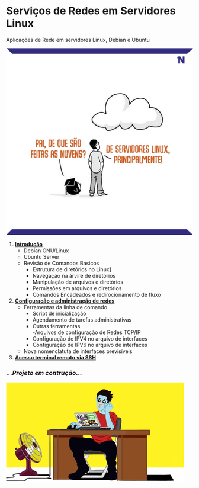 # Serviços de Redes em Servidores Linux

Aplicações de Rede em servidores Linux, Debian e Ubuntu

![](Itens/Imagens/nuvensdeservidoreslinux.jpg)

1. [**Introdução**](Itens/Debian_GNU_Linux.md)  
   - Debian GNU/Linux
   - Ubuntu Server
   - Revisão de Comandos Basicos
      - Estrutura de diretórios no Linux]
      - Navegação na árvire de diretórios
      - Manipulação de arquivos e diretórios
      - Permissões em arquivos e diretórios
      - Comandos Encadeados e redirocionamento de fluxo 
1. [**Configuração e administração de redes**](Itens/EmConstrução.md)
    - Ferramentas da linha de comando
	  - Script de inicialização
	  - Agendamento de tarefas administrativas
	  - Outras ferramentas  
    -Arquivos de configuração de Redes TCP/IP
	  - Configuração de IPV4 no arquivo de interfaces
	  - Configuração de IPV6 no arquivo de interfaces
    - Nova nomenclatuta de interfaces previsíveis 
1. [**Acesso terminal remoto via SSH**](Itens/EmConstrução.md)
### _...Projeto em contrução..._
![](Itens/Imagens/nanotrabalhando.gif)
